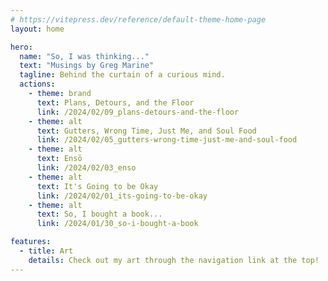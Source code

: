```yaml
---
# https://vitepress.dev/reference/default-theme-home-page
layout: home

hero:
  name: "So, I was thinking..."
  text: "Musings by Greg Marine"
  tagline: Behind the curtain of a curious mind.
  actions:
    - theme: brand
      text: Plans, Detours, and the Floor
      link: /2024/02/09_plans-detours-and-the-floor
    - theme: alt
      text: Gutters, Wrong Time, Just Me, and Soul Food
      link: /2024/02/05_gutters-wrong-time-just-me-and-soul-food
    - theme: alt
      text: Ensō
      link: /2024/02/03_enso
    - theme: alt
      text: It's Going to be Okay
      link: /2024/02/01_its-going-to-be-okay
    - theme: alt
      text: So, I bought a book...
      link: /2024/01/30_so-i-bought-a-book

features:
  - title: Art
    details: Check out my art through the navigation link at the top!
---
```


